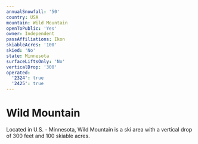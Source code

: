```yaml
---
annualSnowfall: '50'
country: USA
mountain: Wild Mountain
openToPublic: 'Yes'
owner: Independent
passAffiliations: Ikon
skiableAcres: '100'
skied: 'No'
state: Minnesota
surfaceLiftsOnly: 'No'
verticalDrop: '300'
operated:
  '2324': true
  '2425': true
---
```



# Wild Mountain

Located in U.S. - Minnesota, Wild Mountain is a ski area with a vertical drop of 300 feet and 100 skiable acres.
